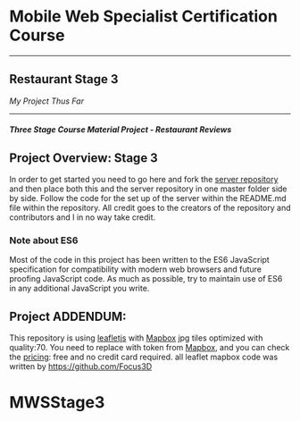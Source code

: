 # Mobile Web Specialist Certification Course

---
## Restaurant Stage 3
*My Project Thus Far*

---
#### _Three Stage Course Material Project - Restaurant Reviews_

## Project Overview: Stage 3
In order to get started you need to go here and fork the [server repository](https://github.com/udacity/mws-restaurant-stage-3) and then place both this and the server repository in one master folder side by side. Follow the code for the set up of the server within the README.md file within the repository. All credit goes to the creators of the repository and contributors and I in no way take credit.


### Note about ES6

Most of the code in this project has been written to the ES6 JavaScript specification for compatibility with modern web browsers and future proofing JavaScript code. As much as possible, try to maintain use of ES6 in any additional JavaScript you write.
## Project ADDENDUM:
 This repository is using [leafletjs](https://leafletjs.com/) with [Mapbox](https://www.mapbox.com/) jpg tiles optimized with quality:70.
You need to replace <your MAPBOX API KEY HERE> with token from [Mapbox](https://www.mapbox.com/), and you can check the [pricing](https://www.mapbox.com/pricing/): free and no credit card required.
all leaflet mapbox code was written by https://github.com/Focus3D
# MWSStage3
